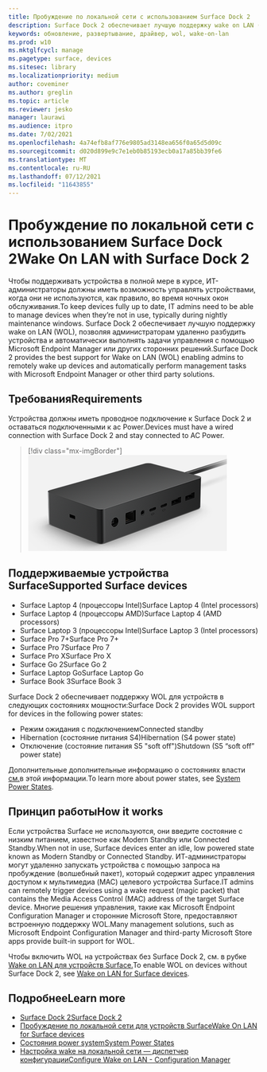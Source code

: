 ```yaml
---
title: Пробуждение по локальной сети с использованием Surface Dock 2
description: Surface Dock 2 обеспечивает лучшую поддержку wake on LAN (WOL), позволяя администраторам удаленно разбудить устройства и автоматически выполнять задачи управления.
keywords: обновление, развертывание, драйвер, wol, wake-on-lan
ms.prod: w10
ms.mktglfcycl: manage
ms.pagetype: surface, devices
ms.sitesec: library
ms.localizationpriority: medium
author: coveminer
ms.author: greglin
ms.topic: article
ms.reviewer: jesko
manager: laurawi
ms.audience: itpro
ms.date: 7/02/2021
ms.openlocfilehash: 4a74efb8af776e9805ad3148ea656f0a65d5d09c
ms.sourcegitcommit: d020d899e9c7e1eb0b85193ecb0a17a85bb39fe6
ms.translationtype: MT
ms.contentlocale: ru-RU
ms.lasthandoff: 07/12/2021
ms.locfileid: "11643855"
---
```

# <a name="wake-on-lan-with-surface-dock-2"></a><span data-ttu-id="63137-104">Пробуждение по локальной сети с использованием Surface Dock 2</span><span class="sxs-lookup"><span data-stu-id="63137-104">Wake On LAN with Surface Dock 2</span></span>

<span data-ttu-id="63137-105">Чтобы поддерживать устройства в полной мере в курсе, ИТ-администраторы должны иметь возможность управлять устройствами, когда они не используются, как правило, во время ночных окон обслуживания.</span><span class="sxs-lookup"><span data-stu-id="63137-105">To keep devices fully up to date, IT admins need to be able to manage devices when they’re not in use, typically during nightly maintenance windows.</span></span> <span data-ttu-id="63137-106">Surface Dock 2 обеспечивает лучшую поддержку wake on LAN (WOL), позволяя администраторам удаленно разбудить устройства и автоматически выполнять задачи управления с помощью Microsoft Endpoint Manager или других сторонних решений.</span><span class="sxs-lookup"><span data-stu-id="63137-106">Surface Dock 2 provides the best support for Wake on LAN (WOL) enabling admins to remotely wake up devices and automatically perform management tasks with Microsoft Endpoint Manager or other third party solutions.</span></span>

## <a name="requirements"></a><span data-ttu-id="63137-107">Требования</span><span class="sxs-lookup"><span data-stu-id="63137-107">Requirements</span></span>

<span data-ttu-id="63137-108">Устройства должны иметь проводное подключение к Surface Dock 2 и оставаться подключенными к ac Power.</span><span class="sxs-lookup"><span data-stu-id="63137-108">Devices must have a wired connection with Surface Dock 2 and stay connected to AC Power.</span></span>

> [!div class="mx-imgBorder"]
> ![Surface Dock 2](images/surface-dock2-angled.png)

## <a name="supported-surface-devices"></a><span data-ttu-id="63137-110">Поддерживаемые устройства Surface</span><span class="sxs-lookup"><span data-stu-id="63137-110">Supported Surface devices</span></span>

- <span data-ttu-id="63137-111">Surface Laptop 4 (процессоры Intel)</span><span class="sxs-lookup"><span data-stu-id="63137-111">Surface Laptop 4 (Intel processors)</span></span>
- <span data-ttu-id="63137-112">Surface Laptop 4 (процессоры AMD)</span><span class="sxs-lookup"><span data-stu-id="63137-112">Surface Laptop 4 (AMD processors)</span></span>
- <span data-ttu-id="63137-113">Surface Laptop 3 (процессоры Intel)</span><span class="sxs-lookup"><span data-stu-id="63137-113">Surface Laptop 3 (Intel processors)</span></span>
- <span data-ttu-id="63137-114">Surface Pro 7+</span><span class="sxs-lookup"><span data-stu-id="63137-114">Surface Pro 7+</span></span>
- <span data-ttu-id="63137-115">Surface Pro 7</span><span class="sxs-lookup"><span data-stu-id="63137-115">Surface Pro 7</span></span>
- <span data-ttu-id="63137-116">Surface Pro X</span><span class="sxs-lookup"><span data-stu-id="63137-116">Surface Pro X</span></span>
- <span data-ttu-id="63137-117">Surface Go 2</span><span class="sxs-lookup"><span data-stu-id="63137-117">Surface Go 2</span></span>
- <span data-ttu-id="63137-118">Surface Laptop Go</span><span class="sxs-lookup"><span data-stu-id="63137-118">Surface Laptop Go</span></span>
- <span data-ttu-id="63137-119">Surface Book 3</span><span class="sxs-lookup"><span data-stu-id="63137-119">Surface Book 3</span></span>

<span data-ttu-id="63137-120">Surface Dock 2 обеспечивает поддержку WOL для устройств в следующих состояниях мощности:</span><span class="sxs-lookup"><span data-stu-id="63137-120">Surface Dock 2 provides WOL support for devices in the following power states:</span></span>

- <span data-ttu-id="63137-121">Режим ожидания с подключением</span><span class="sxs-lookup"><span data-stu-id="63137-121">Connected standby</span></span>
- <span data-ttu-id="63137-122">Hibernation (состояние питания S4)</span><span class="sxs-lookup"><span data-stu-id="63137-122">Hibernation (S4 power state)</span></span>
- <span data-ttu-id="63137-123">Отключение (состояние питания S5 "soft off")</span><span class="sxs-lookup"><span data-stu-id="63137-123">Shutdown (S5 “soft off” power state)</span></span>

<span data-ttu-id="63137-124">Дополнительные дополнительные информацию о состояниях власти [см.](/windows/win32/power/system-power-states)в этой информации.</span><span class="sxs-lookup"><span data-stu-id="63137-124">To learn more about power states, see [System Power States](/windows/win32/power/system-power-states).</span></span>

## <a name="how-it-works"></a><span data-ttu-id="63137-125">Принцип работы</span><span class="sxs-lookup"><span data-stu-id="63137-125">How it works</span></span>

<span data-ttu-id="63137-126">Если устройства Surface не используются, они введите состояние с низким питанием, известное как Modern Standby или Connected Standby.</span><span class="sxs-lookup"><span data-stu-id="63137-126">When not in use, Surface devices enter an idle, low powered state known as Modern Standby or Connected Standby.</span></span> <span data-ttu-id="63137-127">ИТ-администраторы могут удаленно запускать устройства с помощью запроса на пробуждение (волшебный пакет), который содержит адрес управления доступом к мультимедиа (MAC) целевого устройства Surface.</span><span class="sxs-lookup"><span data-stu-id="63137-127">IT admins can remotely trigger devices using a wake request (magic packet) that contains the Media Access Control (MAC) address of the target Surface device.</span></span> <span data-ttu-id="63137-128">Многие решения управления, такие как Microsoft Endpoint Configuration Manager и сторонние Microsoft Store, предоставляют встроенную поддержку WOL.</span><span class="sxs-lookup"><span data-stu-id="63137-128">Many management solutions, such as Microsoft Endpoint Configuration Manager and third-party Microsoft Store apps provide built-in support for WOL.</span></span>

<span data-ttu-id="63137-129">Чтобы включить WOL на устройствах без Surface Dock 2, см. в рубке [Wake on LAN для устройств Surface.](wake-on-lan-for-surface-devices.md)</span><span class="sxs-lookup"><span data-stu-id="63137-129">To enable WOL on devices without Surface Dock 2, see [Wake on LAN for Surface devices](wake-on-lan-for-surface-devices.md).</span></span>

## <a name="learn-more"></a><span data-ttu-id="63137-130">Подробнее</span><span class="sxs-lookup"><span data-stu-id="63137-130">Learn more</span></span>

- [<span data-ttu-id="63137-131">Surface Dock 2</span><span class="sxs-lookup"><span data-stu-id="63137-131">Surface Dock 2</span></span>](https://www.microsoft.com/p/surface-dock-2-for-business/8q4hgc6kbmdq?)
- [<span data-ttu-id="63137-132">Пробуждение по локальной сети для устройств Surface</span><span class="sxs-lookup"><span data-stu-id="63137-132">Wake On LAN for Surface devices</span></span>](wake-on-lan-for-surface-devices.md)
- [<span data-ttu-id="63137-133">Состояния power system</span><span class="sxs-lookup"><span data-stu-id="63137-133">System Power States</span></span>](/windows/win32/power/system-power-states)
- [<span data-ttu-id="63137-134">Настройка wake на локальной сети — диспетчер конфигурации</span><span class="sxs-lookup"><span data-stu-id="63137-134">Configure Wake on LAN - Configuration Manager</span></span>](/mem/configmgr/core/clients/deploy/configure-wake-on-lan)
